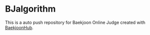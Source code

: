 # BJalgorithm
This is a auto push repository for Baekjoon Online Judge created with [BaekjoonHub](https://github.com/BaekjoonHub/BaekjoonHub).
